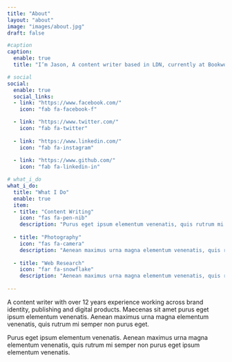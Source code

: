 ```yaml
---
title: "About"
layout: "about"
image: "images/about.jpg"
draft: false

#caption
caption:
  enable: true
  title: "I’m Jason, A content writer based in LDN, currently at Bookworm."

# social
social:
  enable: true
  social_links:
  - link: "https://www.facebook.com/"
    icon: "fab fa-facebook-f"

  - link: "https://www.twitter.com/"
    icon: "fab fa-twitter"
    
  - link: "https://www.linkedin.com/"
    icon: "fab fa-instagram"
    
  - link: "https://www.github.com/"
    icon: "fab fa-linkedin-in"

# what_i_do
what_i_do:
  title: "What I Do"
  enable: true
  item:
  - title: "Content Writing"
    icon: "fas fa-pen-nib"
    description: "Purus eget ipsum elementum venenatis, quis rutrum mi semper nonpurus eget ipsum elementum venenatis."
    
  - title: "Photography"
    icon: "fas fa-camera"
    description: "Aenean maximus urna magna elementum venenatis, quis rutrum mi semper non purus eget ipsum elementum venenatis."
    
  - title: "Web Research"
    icon: "far fa-snowflake"
    description: "Aenean maximus urna magna elementum venenatis, quis rutrum mi semper non purus eget ipsum elementum venenatis."
 
---
```

A content writer with over 12 years experience working across brand identity, publishing and digital products. Maecenas sit amet purus eget ipsum elementum venenatis. Aenean maximus urna magna elementum venenatis, quis rutrum mi semper non purus eget.

Purus eget ipsum elementum venenatis. Aenean maximus urna magna elementum venenatis, quis rutrum mi semper non purus eget ipsum elementum venenatis.